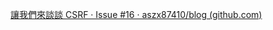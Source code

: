 [讓我們來談談 CSRF · Issue #16 · aszx87410/blog (github.com)](https://github.com/aszx87410/blog/issues/16)